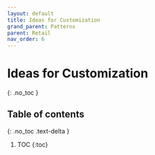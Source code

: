 ```yaml
---
layout: default
title: Ideas for Customization
grand_parent: Patterns
parent: Retail
nav_order: 6
---
```


# Ideas for Customization

{: .no_toc }

## Table of contents

{: .no_toc .text-delta }

1. TOC
{:toc}